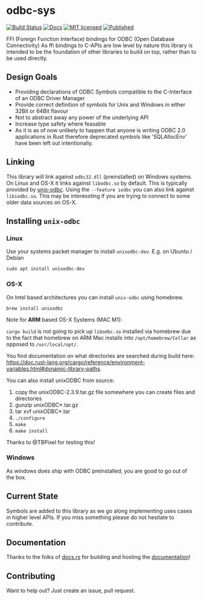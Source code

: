 # odbc-sys

[![Build Status](https://travis-ci.org/pacman82/odbc-sys.svg?branch=master)](https://travis-ci.org/pacman82/odbc-sys)
[![Docs](https://docs.rs/odbc-sys/badge.svg)](https://docs.rs/odbc-sys/)
[![MIT licensed](https://img.shields.io/github/license/mashape/apistatus.svg)](https://github.com/pacman82/odbc-sys/blob/master/LICENSE)
[![Published](http://meritbadge.herokuapp.com/odbc-sys)](https://crates.io/crates/odbc-sys)

FFI (Foreign Function Interface) bindings for ODBC (Open Database Connectivity)
As ffi bindings to C-APIs are low level by nature this library is intended to be the foundation of
other libraries to build on top, rather than to be used directly.

## Design Goals

* Providing declarations of ODBC Symbols compatible to the C-Interface of an ODBC Driver Manager
* Provide correct definition of symbols for Unix and Windows in either 32Bit or 64Bit flavour
* Not to abstract away any power of the underlying API
* Increase type safety where feasable
* As it is as of now unlikely to happen that anyone is writing ODBC 2.0 applications in Rust
  therefore deprecated symbols like 'SQLAllocEnv' have been left out intentionally.

## Linking

This library will link against `odbc32.dll` (preinstalled) on Windows systems. On Linux and OS-X it links against `libodbc.so` by default. This is typically provided by [unix-odbc](http://www.unixodbc.org/). Using the `--feature iodbc` you can also link against `libiodbc.so`. This may be interessting if you are trying to connect to some older data sources on OS-X.

## Installing `unix-odbc`

### Linux

Use your systems packet manager to install `unixodbc-dev`. E.g. on Ubuntu / Debian

```shell
sudo apt install unixodbc-dev
```

### OS-X

On Intel based architectures you can install `unix-odbc` using homebrew.

```shell
brew install unixodbc
```

Note for **ARM** based OS-X Systems (MAC M1):

`cargo build` is not going to pick up `libodbc.so` installed via homebrew due to the fact that homebrew on ARM Mac installs into `/opt/homebrew/Cellar` as opposed to `/usr/local/opt/`.

You find documentation on what directories are searched during build here: <https://doc.rust-lang.org/cargo/reference/environment-variables.html#dynamic-library-paths>.

You can also install unixODBC from source:

1. copy the unixODBC-2.3.9.tar.gz file somewhere you can create files and directories
2. gunzip unixODBC*.tar.gz
3. tar xvf unixODBC*.tar
4. `./configure`
5. `make`
6. `make install`

Thanks to @TBPixel for testing this!

### Windows

As windows does ship with ODBC preinstalled, you are good to go out of the box.

## Current State

Symbols are added to this library as we go along implementing uses cases in higher level APIs. If you miss something please do not hesitate to contribute.

## Documentation

Thanks to the folks of [docs.rs] for building and hosting the [documentation]!

## Contributing

Want to help out? Just create an issue, pull request.

[docs.rs]: https://docs.rs
[documentation]: https://docs.rs/odbc-sys/
